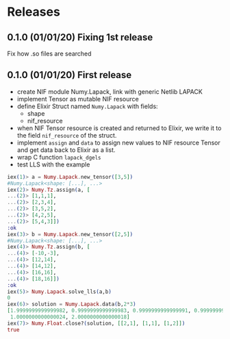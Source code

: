 # Releases

## 0.1.0 (01/01/20) Fixing 1st release

Fix how .so files are searched

## 0.1.0 (01/01/20) First release

- create NIF module Numy.Lapack, link with generic Netlib LAPACK
- implement Tensor as mutable NIF resource
- define Elixir Struct named `Numy.Lapack` with fields:
  * shape
  * nif_resource
- when NIF Tensor resource is created and returned to Elixir,
  we write it to the field `nif_resource` of the struct.
- implement `assign` and `data` to assign new values to NIF resource
  Tensor and get data back to Elixir as a list.
- wrap C function `lapack_dgels`
- test LLS with the example

```elixir
iex(1)> a = Numy.Lapack.new_tensor([3,5])
#Numy.Lapack<shape: [...], ...>
iex(2)> Numy.Tz.assign(a, [
...(2)> [1,1,1],
...(2)> [2,3,4],
...(2)> [3,5,2],
...(2)> [4,2,5],
...(2)> [5,4,3]])
:ok
iex(3)> b = Numy.Lapack.new_tensor([2,5])
#Numy.Lapack<shape: [...], ...>
iex(4)> Numy.Tz.assign(b, [
...(4)> [-10,-3],
...(4)> [12,14],
...(4)> [14,12],
...(4)> [16,16],
...(4)> [18,16]])
:ok
iex(5)> Numy.Lapack.solve_lls(a,b)
0
iex(6)> solution = Numy.Lapack.data(b,2*3)
[1.9999999999999982, 0.9999999999999983, 0.9999999999999991, 0.9999999999999997,
 1.0000000000000024, 2.0000000000000018]
iex(7)> Numy.Float.close?(solution, [[2,1], [1,1], [1,2]])
true
```